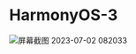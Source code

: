 # HarmonyOS-3
![屏幕截图 2023-07-02 082033](https://github.com/dirde12078904/HarmonyOS-/assets/113779902/8982cb7e-39f3-4473-bf3d-c16f548e2806)
